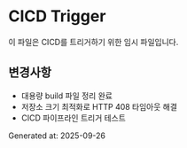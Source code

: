 # CICD Trigger

이 파일은 CICD를 트리거하기 위한 임시 파일입니다.

## 변경사항
- 대용량 build 파일 정리 완료
- 저장소 크기 최적화로 HTTP 408 타임아웃 해결
- CICD 파이프라인 트리거 테스트

Generated at: 2025-09-26